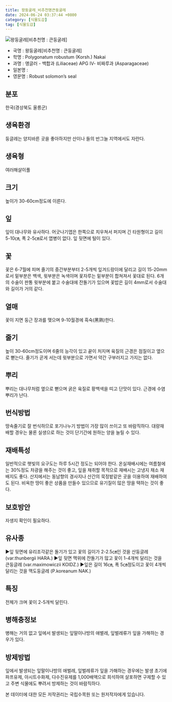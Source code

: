 ```yaml
---
title: 왕둥굴레_비추천명큰둥굴레
date: 2024-06-24 03:37:44 +0800
category: [식물도감]
tag: [식물도감]
---
```




![왕둥굴레[비추천명 : 큰둥굴레]](/fileUpload/plants/basic/Liliaceae/Polygonatum/8771/8771_1_th2.JPG)
- 국명 : 왕둥굴레[비추천명 : 큰둥굴레]
- 학명 : Polygonatum robustum (Korsh.) Nakai
- 과명 : 앵글러 - 백합과 (Liliaceae) APG Ⅳ- 비짜루과 (Asparagaceae)
- 일본명 : 
- 영문명 : Robust solomon’s seal


## 분포
한국(경상북도 울릉군) 
## 생육환경
둥글레는 양지바른 곳을 좋아하지만 산이나 들의 반그늘 지역에서도 자란다.
## 생육형
여러해살이풀 
## 크기
높이가 30-60cm정도에 이른다.
## 잎
잎이 대나무와 유사하다. 어긋나기엽은 한쪽으로 치우쳐서 퍼지며 긴 타원형이고 길이 5-10㎝, 폭 2-5㎝로서 엽병이 없다. 잎 뒷면에 털이 있다.
## 꽃
꽃은 6-7월에 피며 줄기의 중간부분부터 2-5개씩 잎겨드랑이에 달리고 길이 15-20mm로서 밑부분은 백색, 윗부분은 녹색이며 꽃자루는 밑부분이 합쳐져서 꽃대로 된다. 6개의 수술이 판통 윗부분에 붙고 수술대에 잔돌기가 있으며 꽃밥은 길이 4mm로서 수술대와 길이가 거의 같다.
## 열매
꽃이 지면 둥근 장과를 맺으며 9-10월경에 흑숙(黑熟)한다.
## 줄기
높이 30-60cm정도이며 6줄의 능각이 있고 끝이 처지며 육질의 근경은 점질이고 옆으로 뻗는다. 줄기가 곧게 서는데 윗부분으로 가면서 약간 구부러지고 가지는 없다.
## 뿌리
뿌리는 대나무처럼 옆으로 뻗으며 굵은 육질로 황백색을 띠고 단맛이 있다. 근경에 수염뿌리가 난다.
## 번식방법
땅속줄기로 잘 번식하므로 포기나누기 방법이 가장 많이 쓰이고 또 바람직하다. 대량재배할 경우는 물론 실생으로 하는 것이 단기간에 원하는 양을 늘릴 수 있다.
## 재배특성
일반적으로 햇빛의 요구도는 하루 5시간 정도는 되어야 한다. 온실재배시에는 여름철에는 30%정도 차광을 해주는 것이 좋고, 잎을 채취할 목적으로 재배시는 고냉지 채소 재배지도 좋다. 산지에서는 동남향의 경사지나 산간의 묵정밭같은 곳을 이용하여 재배하여도 된다. 비옥한 땅이 좋은 상품을 만들수 있으므로 유기질이 많은 땅을 택하는 것이 좋다.
## 보호방안
자생지 확인이 필요하다.
## 유사종
▶잎 뒷면에 유리조각같은 돌기가 있고 꽃의 길이가 2-2.5㎝인 것을 산둥글레 (var.thunbergii HARA.) ▶잎 뒷면 맥위에 잔돌기가 많고 꽃이 1-4개씩 달리는 것을 큰둥글레 (var.maximowiczii KOIDZ.) ▶잎은 길이 16㎝, 폭 5㎝정도이고 꽃이 4개씩 달리는 것을 맥도둥글레 (P.koreanum NAK.)
## 특징
전체가 크며 꽃이 2-5개씩 달린다.
## 병해충정보
병해는 거의 없고 잎에서 발생되는 잎말이나방의 애벌레, 잎벌레류가 잎을 가해하는 경우가 있다.
## 방제방법
잎에서 발생되는 잎말이나방의 애벌레, 잎벌레류가 잎을 가해하는 경우에는 발생 초기에 파프유제, 아시트수화제, 다수진유제를 1,000배액으로 희석하여 살포하면 구제할 수 있고 주변 식물에도 뿌려서 방제하는 것이 바람직하다.






본 데이터에 대한 모든 저작권리는 국립수목원 또는 원저작자에게 있습니다.
